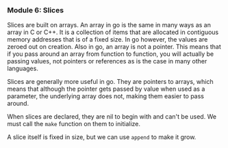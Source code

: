 ### Module 6: Slices

Slices are built on arrays. An array in go is the same in many ways as an array in C or C++. It is a collection of items that are allocated in contiguous memory addresses that is of a fixed size. In go however, the values are zeroed out on creation. Also in go, an array is not a pointer. This means that if you pass around an array from function to function, you will actually be passing values, not pointers or references as is the case in many other languages.

Slices are generally more useful in go. They are pointers to arrays, which means that although the pointer gets passed by value when used as a parameter, the underlying array does not, making them easier to pass around.

When slices are declared, they are nil to begin with and can't be used. We must call the `make` function on them to initialize.

A slice itself is fixed in size, but we can use `append` to make it grow.
